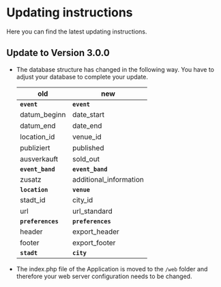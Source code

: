 # Updating instructions

Here you can find the latest updating instructions.

## Update to Version 3.0.0

* The database structure has changed in the following way. You have to adjust
  your database to complete your update.

  |  old              |  new                   |
  |-------------------|------------------------|
  | **`event`**       | **`event`**            |
  | datum_beginn      | date_start             |
  | datum_end         | date_end               |
  | location_id       | venue_id               |
  | publiziert        | published              |
  | ausverkauft       | sold_out               |
  | **`event_band`**  | **`event_band`**       |
  | zusatz            | additional_information |
  | **`location`**    | **`venue`**            |
  | stadt_id          | city_id                |
  | url               | url_standard           |
  | **`preferences`** | **`preferences`**      |
  | header            | export_header          |
  | footer            | export_footer          |
  | **`stadt`**       | **`city`**             |

* The index.php file of the Application is moved to the `/web` folder and
  therefore your web server configuration needs to be changed.
